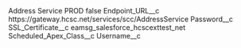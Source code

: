 <?xml version="1.0" encoding="UTF-8"?>
<CustomMetadata xmlns="http://soap.sforce.com/2006/04/metadata" xmlns:xsi="http://www.w3.org/2001/XMLSchema-instance" xmlns:xsd="http://www.w3.org/2001/XMLSchema">
    <label>Address Service PROD</label>
    <protected>false</protected>
    <values>
        <field>Endpoint_URL__c</field>
        <value xsi:type="xsd:string">https://gateway.hcsc.net/services/scc/AddressService</value>
    </values>
    <values>
        <field>Password__c</field>
        <value xsi:nil="true"/>
    </values>
    <values>
        <field>SSL_Certificate__c</field>
        <value xsi:type="xsd:string">eamsg_salesforce_hcscexttest_net</value>
    </values>
    <values>
        <field>Scheduled_Apex_Class__c</field>
        <value xsi:nil="true"/>
    </values>
    <values>
        <field>Username__c</field>
        <value xsi:nil="true"/>
    </values>
</CustomMetadata>
